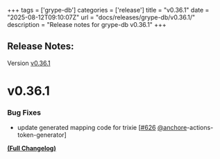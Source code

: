 +++
tags = ['grype-db']
categories = ['release']
title = "v0.36.1"
date = "2025-08-12T09:10:07Z"
url = "docs/releases/grype-db/v0.36.1/"
description = "Release notes for grype-db v0.36.1"
+++

## Release Notes:
Version [v0.36.1](https://github.com/anchore/grype-db/releases/tag/v0.36.1)

# v0.36.1

### Bug Fixes

- update generated mapping code for trixie [[#626](https://github.com/anchore/grype-db/pull/626) [@anchore](https://github.com/anchore)-actions-token-generator]

**[(Full Changelog)](https://github.com/anchore/grype-db/compare/v0.36.0...v0.36.1)**
